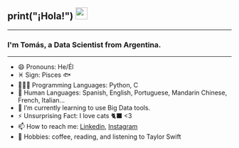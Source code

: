 ## print("¡Hola!") <img src="https://user-images.githubusercontent.com/5679180/79618120-0daffb80-80be-11ea-819e-d2b0fa904d07.gif" width="27px">
---
### I'm Tomás, a Data Scientist from Argentina.
---
- 😄 Pronouns: He/Él
- ♓ Sign: Pisces 🐟
- 🧑🏽‍💻 Programming Languages: Python, C
- 💬 Human Languages: Spanish, English, Portuguese, Mandarin Chinese, French, Italian...
- 🌱 I’m currently learning to use Big Data tools.
- ⚡ Unsurprising Fact: I love cats 🐈‍⬛ <3
- 📫 How to reach me: [Linkedin](www.linkedin.com/in/tomas-astrada), [Instagram](https://www.instagram.com/tomi.astrada/)
- 💛 Hobbies: coffee, reading, and listening to Taylor Swift
